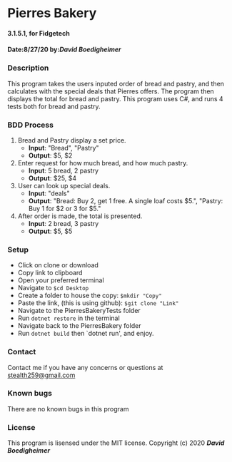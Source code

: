 # Pierres Bakery
#### 3.1.5.1, for Fidgetech
#### Date:8/27/20  by:_**David Boedigheimer**_
### Description
This program takes the users inputed order of bread and pastry, and then calculates with the special deals that Pierres offers. The program then displays the total for bread and pastry. This program uses C#, and runs 4 tests both for bread and pastry.
### BDD Process
1. Bread and Pastry display a set price.
      * **Input**: "Bread", "Pastry"
      * **Output**: $5, $2
2. Enter request for how much bread, and how much pastry.
      * **Input**: 5 bread, 2 pastry
      * **Output**: $25, $4
3. User can look up special deals.
      * **Input**: "deals"
      * **Output**: "Bread: Buy 2, get 1 free. A single loaf costs $5.", "Pastry: Buy 1 for $2 or 3 for $5."
4. After order is made, the total is presented.
      * **Input**: 2 bread, 3 pastry
      * **Output**: $5, $5
### Setup
* Click on clone or download
* Copy link to clipboard
* Open your preferred terminal
* Navigate to `$cd Desktop`
* Create a folder to house the copy: `$mkdir "Copy"`
* Paste the link, (this is using github): `$git clone "Link"`
* Navigate to the PierresBakeryTests folder
* Run `dotnet restore` in the terminal
* Navigate back to the PierresBakery folder
* Run `dotnet build` then `dotnet run', and enjoy.
### Contact
Contact me if you have any concerns or questions at stealth259@gmail.com
### Known bugs
There are no known bugs in this program
### License
This program is lisensed under the MIT license.
Copyright (c) 2020 _**David Boedigheimer**_